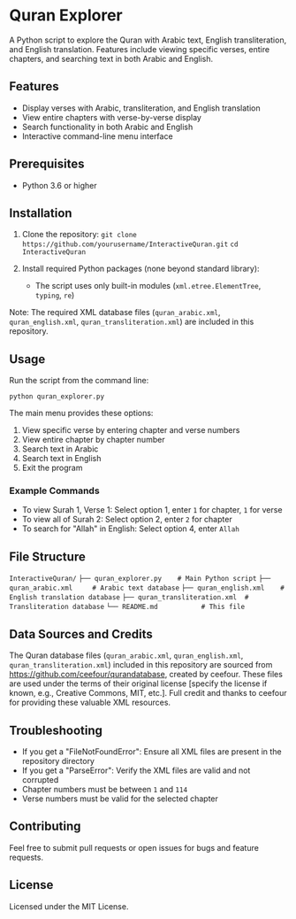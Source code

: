 # Quran Explorer

A Python script to explore the Quran with Arabic text, English transliteration, and English translation. Features include viewing specific verses, entire chapters, and searching text in both Arabic and English.

## Features
- Display verses with Arabic, transliteration, and English translation
- View entire chapters with verse-by-verse display
- Search functionality in both Arabic and English
- Interactive command-line menu interface

## Prerequisites
- Python 3.6 or higher

## Installation

1. Clone the repository:
```git clone https://github.com/yourusername/InteractiveQuran.git```
```cd InteractiveQuran```

2. Install required Python packages (none beyond standard library):
   - The script uses only built-in modules (```xml.etree.ElementTree```, ```typing```, ```re```)

Note: The required XML database files (```quran_arabic.xml```, ```quran_english.xml```, ```quran_transliteration.xml```) are included in this repository.

## Usage

Run the script from the command line:

```python quran_explorer.py```

The main menu provides these options:
1. View specific verse by entering chapter and verse numbers
2. View entire chapter by chapter number
3. Search text in Arabic
4. Search text in English
5. Exit the program

### Example Commands
- To view Surah 1, Verse 1: Select option 1, enter ```1``` for chapter, ```1``` for verse
- To view all of Surah 2: Select option 2, enter ```2``` for chapter
- To search for "Allah" in English: Select option 4, enter ```Allah```

## File Structure
```InteractiveQuran/```
```├── quran_explorer.py    # Main Python script```
```├── quran_arabic.xml     # Arabic text database```
```├── quran_english.xml    # English translation database```
```├── quran_transliteration.xml  # Transliteration database```
```└── README.md           # This file```

## Data Sources and Credits
The Quran database files (```quran_arabic.xml```, ```quran_english.xml```, ```quran_transliteration.xml```) included in this repository are sourced from https://github.com/ceefour/qurandatabase, created by ceefour. These files are used under the terms of their original license [specify the license if known, e.g., Creative Commons, MIT, etc.]. Full credit and thanks to ceefour for providing these valuable XML resources.

## Troubleshooting
- If you get a "FileNotFoundError": Ensure all XML files are present in the repository directory
- If you get a "ParseError": Verify the XML files are valid and not corrupted
- Chapter numbers must be between ```1``` and ```114```
- Verse numbers must be valid for the selected chapter

## Contributing
Feel free to submit pull requests or open issues for bugs and feature requests.

## License
Licensed under the MIT License.
